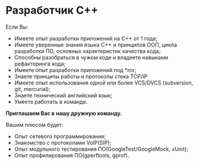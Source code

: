 Разработчик С++
===============

Если Вы:
  * Имеете опыт разработки приложений на С++ от 1 года;
  * Имеете уверенные знания языка C++ и принципов ООП, цикла разработки ПО, основных характеристик качества кода;
  * Способны разобраться в чужом коде и владеете навыками рефакторинга кода;
  * Имеете опыт разработки приложений под *nix;
  * Знаете принципы работы и протоколы стека TCP/IP
  * Имеете опыт использования одной или более VCS/DVCS (subversion, git, mercurial);
  * Знаете технический английский язык;
  * Умеете работать в команде.

**Приглашаем Вас в нашу дружную команду.**

Вашим плюсом будет:
  * Опыт сетевого программирования;
  * Знакомство с протоколами VoIP(SIP);
  * Опыт модульного тестирования ПО(GoogleTest/GoogleMock, xUnit);
  * Опыт профилирования ПО(gperftools, gprof).
